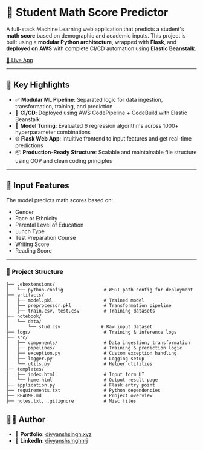 # 🧠 Student Math Score Predictor

A full-stack Machine Learning web application that predicts a student's **math score** based on demographic and academic inputs. This project is built using a **modular Python architecture**, wrapped with **Flask**, and **deployed on AWS** with complete CI/CD automation using **Elastic Beanstalk**.

[🔗 Live App](http://student-env.eba-puvqpaf8.eu-north-1.elasticbeanstalk.com/predictdata)

---

## 🚀 Key Highlights

- ✅ **Modular ML Pipeline**: Separated logic for data ingestion, transformation, training, and prediction
- 🔁 **CI/CD**: Deployed using AWS CodePipeline + CodeBuild with Elastic Beanstalk
- 🎯 **Model Tuning**: Evaluated 6 regression algorithms across 1000+ hyperparameter combinations
- 🌐 **Flask Web App**: Intuitive frontend to input features and get real-time predictions
- 📦 **Production-Ready Structure**: Scalable and maintainable file structure using OOP and clean coding principles

---

## 🧩 Input Features

The model predicts math scores based on:

- Gender  
- Race or Ethnicity  
- Parental Level of Education  
- Lunch Type  
- Test Preparation Course  
- Writing Score  
- Reading Score  

---
### 📁 Project Structure
```
├── .ebextensions/
│   └── python.config               # WSGI path config for deployment
├── artifacts/
│   ├── model.pkl                   # Trained model
│   ├── preprocessor.pkl            # Transformation pipeline
│   ├── train.csv, test.csv         # Training datasets
├── notebook/
│   └── data/
│       └── stud.csv               # Raw input dataset
├── logs/                           # Training & inference logs
├── src/
│   ├── components/                 # Data ingestion, transformation
│   ├── pipelines/                  # Training & prediction logic
│   ├── exception.py                # Custom exception handling
│   ├── logger.py                   # Logging setup
│   └── utils.py                    # Helper utilities
├── templates/
│   ├── index.html                  # Input form UI
│   └── home.html                   # Output result page
├── application.py                  # Flask entry point
├── requirements.txt                # Python dependencies
├── README.md                       # Project overview
├── notes.txt, .gitignore           # Misc files
```
## 🧑‍💻 Author

- 🧭 **Portfolio**: [divyanshsingh.xyz](https://divyanshsingh.xyz)  
- 💼 **LinkedIn**: [divyanshsinghnrj](https://www.linkedin.com/in/divyanshsinghnrj) 
